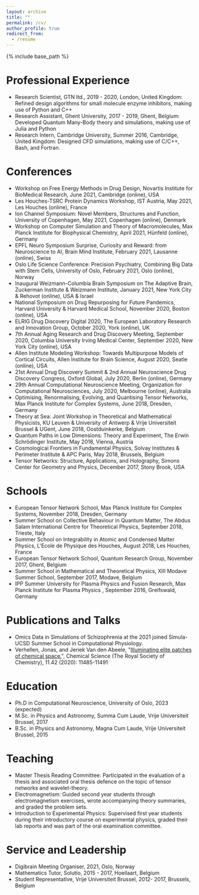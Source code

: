 ```yaml
---
layout: archive
title: ""
permalink: /cv/
author_profile: true
redirect_from:
  - /resume
---
```


{% include base_path %}
  

Professional Experience
======
* Research Scientist, GTN ltd., 2019 - 2020, London, United Kingdom: Refined design algorithms for small molecule enzyme inhibitors, making use of Python and C++
* Research Assistant, Ghent University, 2017 - 2019, Ghent, Belgium: Developed Quantum Many-Body theory and simulations, making use of Julia and Python
* Research Intern, Cambridge University, Summer 2016, Cambridge, United Kingdom: Designed CFD simulations, making use of C/C++, Bash, and Fortran.

Conferences
======
* Workshop on Free Energy Methods in Drug Design, Novartis Institute for BioMedical Research, June 2021, Cambridge (online), USA
* Les Houches-TSRC Protein Dynamics Workshop, IST Austria, May 2021, Les Houches (online), France 
* Ion Channel Symposium: Novel Members, Structures and Function, University of Copenhagen, May 2021, Copenhagen (online), Denmark
* Workshop on Computer Simulation and Theory of Macromolecules, Max Planck Institute for Biophysical Chemistry, April 2021, Hünfeld (online), Germany
* EPFL Neuro Symposium Surprise, Curiosity and Reward: from Neuroscience to AI, Brain Mind Institute, February 2021, Lausanne (online), Swiss
* Oslo Life Science Conference: Precision Psychiatry, Combining Big Data with Stem Cells, University of Oslo, February 2021, Oslo (online), Norway
* Inaugural Weizmann-Columbia Brain Symposium on The Adaptive Brain, Zuckerman Institute & Weizmann Institute, January 2021, New York City & Rehovot (online), USA & Israel 
* National Symposium on Drug Repurposing for Future Pandemics, Harvard University & Harvard Medical School, November 2020, Boston (online), USA
* ELRIG Drug Discovery Digital 2020, The European Laboratory Research and Innovation Group, October 2020, York (online), UK
* 7th Annual Aging Research and Drug Discovery Meeting, September 2020, Columbia University Irving Medical Center, September 2020, New York City (online), USA
* Allen Institute Modeling Workshop: Towards Multipurpose Models of Cortical Circuits, Allen Institute for Brain Science, August 2020, Seatle (online), USA
* 21st Annual Drug Discovery Summit & 2nd Annual Neuroscience Drug Discovery Congress, Oxford Global, July 2020, Berlin (online), Germany
* 29th Annual Computational Neuroscience Meeting, Organization for Computational Neurosciences, July 2020, Melbourne (online), Australia
* Optimising, Renormalising, Evolving, and Quantising Tensor Networks, Max Planck Institute for Complex Systems, June 2018, Dresden, Germany
* Theory at Sea: Joint Workshop in Theoretical and Mathematical Physicists, KU Leuven & University of Antwerp & Vrije Universiteit Brussel & UGent, June 2018, Oostduinkerke, Belgium
* Quantum Paths in Low Dimensions: Theory and Experiment, The Erwin Schrödinger Institute, May 2018, Vienna, Austria
* Cosmological Frontiers in Fundamental Physics, Solvay Institutes & Perimeter Institute & APC Paris, May 2018, Brussels, Belgium
* Tensor Networks: Structure, Applications, and Holography, Simons Center for Geometry and Physics, December 2017, Stony Brook, USA

Schools
======
* European Tensor Network School, Max Planck Institute for Complex Systems, November 2018, Dresden, Germany
* Summer School on Collective Behaviour in Quantum Matter, The Abdus Salam International Centre for Theoretical Physics, September 2018, Trieste, Italy
* Summer School on Integrability in Atomic and Condensed Matter Physics, L'Ecole de Physique des Houches, August 2018, Les Houches, France
* European Tensor Network School, Quantum Research Group, November 2017, Ghent, Belgium
* Summer School in Mathematical and Theoretical Physics, XIII Modave Summer School, September 2017, Modave, Belgium
* IPP Summer University for Plasma Physics and Fusion Research, Max Planck Institute for Plasma Physics , September 2016, Greifswald, Germany

Publications and Talks 
======
* Omics Data in Simulations of Schizophrenia at the 2021 joined Simula-UCSD Summer School in Computational Physiology.
* Verhellen, Jonas, and Jeriek Van den Abeele, "[Illuminating elite patches of chemical space.](http://dx.doi.org/10.1039/D0SC03544K)", Chemical Science (The Royal Society of Chemistry), 11.42 (2020): 11485-11491

Education
======
* Ph.D in Computational Neuroscience, University of Oslo, 2023 (expected)
* M.Sc. in Physics and Astronomy, Summa Cum Laude, Vrije Universiteit Brussel, 2017
* B.Sc. in Physics and Astronomy, Magna Cum Laude, Vrije Universiteit Brussel, 2015

Teaching
======
* Master Thesis Reading Committee: Participated in the evaluation of a thesis and associated oral thesis defence  on the topic of tensor networks and wavelet-theory. 
* Electromagnetism: Guided second year students through electromagnetism exercises, wrote accompanying theory summaries, and graded the problem sets. 
* Introduction to Experimental Physics: Supervised first year students during their introductory course on experimental physics, graded their lab reports and was part of the oral examination committee. 

Service and Leadership
======
* Digibrain Meeting Organiser, 2021, Oslo, Norway
* Mathematics Tutor, Solutio, 2015 - 2017, Hoeilaart, Belgium
* Student Representative, Vrije Universiteit Brussel, 2012- 2017, Brussels, Belgium

